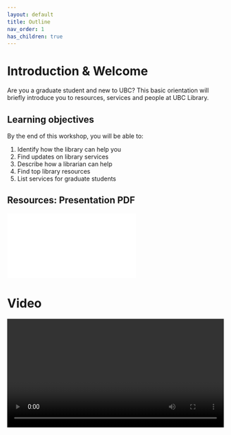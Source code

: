 ```yaml
---
layout: default
title: Outline
nav_order: 1
has_children: true
---
```


# Introduction & Welcome

Are you a graduate student and new to UBC? This basic orientation will briefly introduce you to resources, services and people at UBC Library.

## Learning objectives

By the end of this workshop, you will be able to:
1. Identify how the library can help you
2. Find updates on library services
3. Describe how a librarian can help
4. Find top library resources
5. List services for graduate students

## Resources: Presentation PDF
![Presentation](RHSC_GradStudOrientation_2021.pdf)

# Video

<video controls="controls" name="GRAD student Orientation to the Library - part 1 - closed captions" width="100%" src="GRAD_student_orientation_to_the_library_part_1_ burned_in_captions.mp4"></video>
